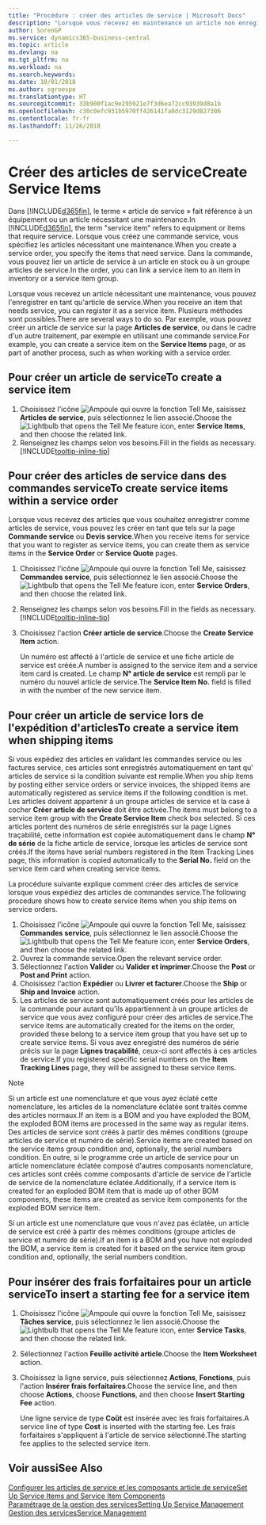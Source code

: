 ```yaml
---
title: "Procédure : créer des articles de service | Microsoft Docs"
description: "Lorsque vous recevez en maintenance un article non enregistré, vous pouvez l'enregistrer en tant qu'article de service."
author: SorenGP
ms.service: dynamics365-business-central
ms.topic: article
ms.devlang: na
ms.tgt_pltfrm: na
ms.workload: na
ms.search.keywords: 
ms.date: 10/01/2018
ms.author: sgroespe
ms.translationtype: HT
ms.sourcegitcommit: 33b900f1ac9e295921e7f3d6ea72cc93939d8a1b
ms.openlocfilehash: c30c0efc931b5970ff426141fa0dc3129d827306
ms.contentlocale: fr-fr
ms.lasthandoff: 11/26/2018

---
```

# <a name="create-service-items"></a><span data-ttu-id="82726-103">Créer des articles de service</span><span class="sxs-lookup"><span data-stu-id="82726-103">Create Service Items</span></span>
<span data-ttu-id="82726-104">Dans [!INCLUDE[d365fin](includes/d365fin_md.md)], le terme « article de service » fait référence à un équipement ou un article nécessitant une maintenance.</span><span class="sxs-lookup"><span data-stu-id="82726-104">In [!INCLUDE[d365fin](includes/d365fin_md.md)], the term "service item" refers to equipment or items that require service.</span></span> <span data-ttu-id="82726-105">Lorsque vous créez une commande service, vous spécifiez les articles nécessitant une maintenance.</span><span class="sxs-lookup"><span data-stu-id="82726-105">When you create a service order, you specify the items that need service.</span></span> <span data-ttu-id="82726-106">Dans la commande, vous pouvez lier un article de service à un article en stock ou à un groupe articles de service.</span><span class="sxs-lookup"><span data-stu-id="82726-106">In the order, you can link a service item to an item in inventory or a service item group.</span></span>    

<span data-ttu-id="82726-107">Lorsque vous recevez un article nécessitant une maintenance, vous pouvez l'enregistrer en tant qu'article de service.</span><span class="sxs-lookup"><span data-stu-id="82726-107">When you receive an item that needs service, you can register it as a service item.</span></span> <span data-ttu-id="82726-108">Plusieurs méthodes sont possibles.</span><span class="sxs-lookup"><span data-stu-id="82726-108">There are several ways to do so.</span></span> <span data-ttu-id="82726-109">Par exemple, vous pouvez créer un article de service sur la page **Articles de service**, ou dans le cadre d'un autre traitement, par exemple en utilisant une commande service.</span><span class="sxs-lookup"><span data-stu-id="82726-109">For example, you can create a service item on the **Service Items** page, or as part of another process, such as when working with a service order.</span></span>   

## <a name="to-create-a-service-item"></a><span data-ttu-id="82726-110">Pour créer un article de service</span><span class="sxs-lookup"><span data-stu-id="82726-110">To create a service item</span></span>  
1. <span data-ttu-id="82726-111">Choisissez l'icône ![Ampoule qui ouvre la fonction Tell Me](media/ui-search/search_small.png "Dites-moi ce que vous voulez faire"), saisissez **Articles de service**, puis sélectionnez le lien associé.</span><span class="sxs-lookup"><span data-stu-id="82726-111">Choose the ![Lightbulb that opens the Tell Me feature](media/ui-search/search_small.png "Tell me what you want to do") icon, enter **Service Items**, and then choose the related link.</span></span>
2. <span data-ttu-id="82726-112">Renseignez les champs selon vos besoins.</span><span class="sxs-lookup"><span data-stu-id="82726-112">Fill in the fields as necessary.</span></span> [!INCLUDE[tooltip-inline-tip](includes/tooltip-inline-tip_md.md)]  

## <a name="to-create-service-items-within-a-service-order"></a><span data-ttu-id="82726-113">Pour créer des articles de service dans des commandes service</span><span class="sxs-lookup"><span data-stu-id="82726-113">To create service items within a service order</span></span>  
<span data-ttu-id="82726-114">Lorsque vous recevez des articles que vous souhaitez enregistrer comme articles de service, vous pouvez les créer en tant que tels sur la page **Commande service** ou **Devis service**.</span><span class="sxs-lookup"><span data-stu-id="82726-114">When you receive items for service that you want to register as service items, you can create them as service items in the **Service Order** or **Service Quote** pages.</span></span>  

1. <span data-ttu-id="82726-115">Choisissez l'icône ![Ampoule qui ouvre la fonction Tell Me](media/ui-search/search_small.png "Dites-moi ce que vous voulez faire"), saisissez **Commandes service**, puis sélectionnez le lien associé.</span><span class="sxs-lookup"><span data-stu-id="82726-115">Choose the ![Lightbulb that opens the Tell Me feature](media/ui-search/search_small.png "Tell me what you want to do") icon, enter **Service Orders**, and then choose the related link.</span></span>  
2. <span data-ttu-id="82726-116">Renseignez les champs selon vos besoins.</span><span class="sxs-lookup"><span data-stu-id="82726-116">Fill in the fields as necessary.</span></span> [!INCLUDE[tooltip-inline-tip](includes/tooltip-inline-tip_md.md)]  
3. <span data-ttu-id="82726-117">Choisissez l'action **Créer article de service**.</span><span class="sxs-lookup"><span data-stu-id="82726-117">Choose the **Create Service Item** action.</span></span>  

    <span data-ttu-id="82726-118">Un numéro est affecté à l'article de service et une fiche article de service est créée.</span><span class="sxs-lookup"><span data-stu-id="82726-118">A number is assigned to the service item and a service item card is created.</span></span> <span data-ttu-id="82726-119">Le champ **N° article de service** est rempli par le numéro du nouvel article de service.</span><span class="sxs-lookup"><span data-stu-id="82726-119">The **Service Item No.** field is filled in with the number of the new service item.</span></span>

## <a name="to-create-a-service-item-when-shipping-items"></a><span data-ttu-id="82726-120">Pour créer un article de service lors de l'expédition d'articles</span><span class="sxs-lookup"><span data-stu-id="82726-120">To create a service item when shipping items</span></span>  
<span data-ttu-id="82726-121">Si vous expédiez des articles en validant les commandes service ou les factures service, ces articles sont enregistrés automatiquement en tant qu' articles de service si la condition suivante est remplie.</span><span class="sxs-lookup"><span data-stu-id="82726-121">When you ship items by posting either service orders or service invoices, the shipped items are automatically registered as service items if the following condition is met.</span></span> <span data-ttu-id="82726-122">Les articles doivent appartenir à un groupe articles de service et la case à cocher **Créer article de service** doit être activée.</span><span class="sxs-lookup"><span data-stu-id="82726-122">The items must belong to a service item group with the **Create Service Item** check box selected.</span></span> <span data-ttu-id="82726-123">Si ces articles portent des numéros de série enregistrés sur la page Lignes traçabilité, cette information est copiée automatiquement dans le champ **N° de série** de la fiche article de service, lorsque les articles de service sont créés.</span><span class="sxs-lookup"><span data-stu-id="82726-123">If the items have serial numbers registered in the Item Tracking Lines page, this information is copied automatically to the **Serial No.** field on the service item card when creating service items.</span></span>  

<span data-ttu-id="82726-124">La procédure suivante explique comment créer des articles de service lorsque vous expédiez des articles de commandes service.</span><span class="sxs-lookup"><span data-stu-id="82726-124">The following procedure shows how to create service items when you ship items on service orders.</span></span>  

1. <span data-ttu-id="82726-125">Choisissez l'icône ![Ampoule qui ouvre la fonction Tell Me](media/ui-search/search_small.png "Dites-moi ce que vous voulez faire"), saisissez **Commandes service**, puis sélectionnez le lien associé.</span><span class="sxs-lookup"><span data-stu-id="82726-125">Choose the ![Lightbulb that opens the Tell Me feature](media/ui-search/search_small.png "Tell me what you want to do") icon, enter **Service Orders**, and then choose the related link.</span></span>  
2. <span data-ttu-id="82726-126">Ouvrez la commande service.</span><span class="sxs-lookup"><span data-stu-id="82726-126">Open the relevant service order.</span></span>  
3. <span data-ttu-id="82726-127">Sélectionnez l'action **Valider** ou **Valider et imprimer**.</span><span class="sxs-lookup"><span data-stu-id="82726-127">Choose the **Post** or **Post and Print** action.</span></span>  
4. <span data-ttu-id="82726-128">Choisissez l'action **Expédier** ou **Livrer et facturer**.</span><span class="sxs-lookup"><span data-stu-id="82726-128">Choose the **Ship** or **Ship and Invoice** action.</span></span>  
5. <span data-ttu-id="82726-129">Les articles de service sont automatiquement créés pour les articles de la commande pour autant qu'ils appartiennent à un groupe articles de service que vous avez configuré pour créer des articles de service.</span><span class="sxs-lookup"><span data-stu-id="82726-129">The service items are automatically created for the items on the order, provided these belong to a service item group that you have set up to create service items.</span></span> <span data-ttu-id="82726-130">Si vous avez enregistré des numéros de série précis sur la page **Lignes traçabilité**, ceux-ci sont affectés à ces articles de service.</span><span class="sxs-lookup"><span data-stu-id="82726-130">If you registered specific serial numbers on the **Item Tracking Lines** page, they will be assigned to these service items.</span></span>  

> [!NOTE]  
>  <span data-ttu-id="82726-131">Si un article est une nomenclature et que vous ayez éclaté cette nomenclature, les articles de la nomenclature éclatée sont traités comme des articles normaux.</span><span class="sxs-lookup"><span data-stu-id="82726-131">If an item is a BOM and you have exploded the BOM, the exploded BOM items are processed in the same way as regular items.</span></span> <span data-ttu-id="82726-132">Des articles de service sont créés à partir des mêmes conditions (groupe articles de service et numéro de série).</span><span class="sxs-lookup"><span data-stu-id="82726-132">Service items are created based on the service items group condition and, optionally, the serial numbers condition.</span></span> <span data-ttu-id="82726-133">En outre, si le programme crée un article de service pour un article nomenclature éclatée composé d'autres composants nomenclature, ces articles sont créés comme composants d'article de service de l'article de service de la nomenclature éclatée.</span><span class="sxs-lookup"><span data-stu-id="82726-133">Additionally, if a service item is created for an exploded BOM item that is made up of other BOM components, these items are created as service item components for the exploded BOM service item.</span></span>  
>   
>  <span data-ttu-id="82726-134">Si un article est une nomenclature que vous n'avez pas éclatée, un article de service est créé à partir des mêmes conditions (groupe articles de service et numéro de série).</span><span class="sxs-lookup"><span data-stu-id="82726-134">If an item is a BOM and you have not exploded the BOM, a service item is created for it based on the service item group condition and, optionally, the serial numbers condition.</span></span>  

## <a name="to-insert-a-starting-fee-for-a-service-item"></a><span data-ttu-id="82726-135">Pour insérer des frais forfaitaires pour un article service</span><span class="sxs-lookup"><span data-stu-id="82726-135">To insert a starting fee for a service item</span></span>
1. <span data-ttu-id="82726-136">Choisissez l'icône ![Ampoule qui ouvre la fonction Tell Me](media/ui-search/search_small.png "Dites-moi ce que vous voulez faire"), saisissez **Tâches service**, puis sélectionnez le lien associé.</span><span class="sxs-lookup"><span data-stu-id="82726-136">Choose the ![Lightbulb that opens the Tell Me feature](media/ui-search/search_small.png "Tell me what you want to do") icon, enter **Service Tasks**, and then choose the related link.</span></span>
2. <span data-ttu-id="82726-137">Sélectionnez l'action **Feuille activité article**.</span><span class="sxs-lookup"><span data-stu-id="82726-137">Choose the **Item Worksheet** action.</span></span>
3. <span data-ttu-id="82726-138">Choisissez la ligne service, puis sélectionnez **Actions**, **Fonctions**, puis l'action **Insérer frais forfaitaires**.</span><span class="sxs-lookup"><span data-stu-id="82726-138">Choose the service line, and then choose **Actions**, choose **Functions**, and then choose **Insert Starting Fee** action.</span></span>  

    <span data-ttu-id="82726-139">Une ligne service de type **Coût** est insérée avec les frais forfaitaires.</span><span class="sxs-lookup"><span data-stu-id="82726-139">A service line of type **Cost** is inserted with the starting fee.</span></span> <span data-ttu-id="82726-140">Les frais forfaitaires s'appliquent à l'article de service sélectionné.</span><span class="sxs-lookup"><span data-stu-id="82726-140">The starting fee applies to the selected service item.</span></span>

## <a name="see-also"></a><span data-ttu-id="82726-141">Voir aussi</span><span class="sxs-lookup"><span data-stu-id="82726-141">See Also</span></span>  
[<span data-ttu-id="82726-142">Configurer les articles de service et les composants article de service</span><span class="sxs-lookup"><span data-stu-id="82726-142">Set Up Service Items and Service Item Components</span></span>](service-how-setup-service-items.md)  
[<span data-ttu-id="82726-143">Paramétrage de la gestion des services</span><span class="sxs-lookup"><span data-stu-id="82726-143">Setting Up Service Management</span></span>](service-setup-service.md)  
[<span data-ttu-id="82726-144">Gestion des services</span><span class="sxs-lookup"><span data-stu-id="82726-144">Service Management</span></span>](service-service.md)  

